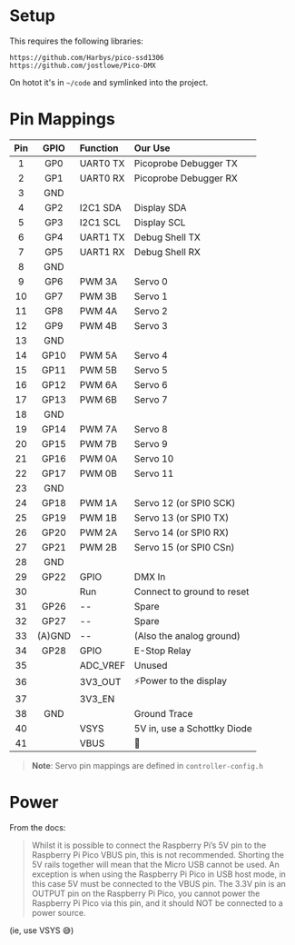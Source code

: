 
# Setup

This requires the following libraries:

```
https://github.com/Harbys/pico-ssd1306
https://github.com/jostlowe/Pico-DMX
```

On hotot it's in `~/code` and symlinked into the project.

# Pin Mappings

| Pin | GPIO | Function | Our Use |
| :-: | :--: | :------- | :------ |
| 1   | GP0  | UART0 TX | Picoprobe Debugger TX |
| 2   | GP1  | UART0 RX | Picoprobe Debugger RX |
| 3   | GND  |           |        |
| 4   | GP2  | I2C1 SDA | Display SDA |
| 5   | GP3  | I2C1 SCL | Display SCL |
| 6   | GP4  | UART1 TX | Debug Shell TX |
| 7   | GP5  | UART1 RX | Debug Shell RX |
| 8   | GND  |          |         |
| 9   | GP6  | PWM 3A   | Servo 0 |
| 10  | GP7  | PWM 3B   | Servo 1 |
| 11  | GP8  | PWM 4A   | Servo 2 |
| 12  | GP9  | PWM 4B   | Servo 3 |
| 13  | GND  |          |         |
| 14  | GP10 | PWM 5A   | Servo 4 |
| 15  | GP11 | PWM 5B   | Servo 5 |
| 16  | GP12 | PWM 6A   | Servo 6 |
| 17  | GP13 | PWM 6B   | Servo 7 |
| 18  | GND  |          |         |
| 19  | GP14 | PWM 7A   | Servo 8 |
| 20  | GP15 | PWM 7B   | Servo 9 |
| 21  | GP16 | PWM 0A   | Servo 10 |
| 22  | GP17 | PWM 0B   | Servo 11 |
| 23  | GND  |          |          |
| 24  | GP18 | PWM 1A   | Servo 12 (or SPI0 SCK) |
| 25  | GP19 | PWM 1B   | Servo 13 (or SPI0 TX)  |
| 26  | GP20 | PWM 2A   | Servo 14 (or SPI0 RX)  |
| 27  | GP21 | PWM 2B   | Servo 15 (or SPI0 CSn) |
| 28  | GND  |          |          |
| 29  | GP22 | GPIO     | DMX In   |
| 30  |      | Run      | Connect to ground to reset |
| 31  | GP26 | --       | Spare    |
| 32  | GP27 | --       | Spare    |
| 33  | (A)GND | --     | (Also the analog ground) |
| 34  | GP28 | GPIO     | E-Stop Relay |
| 35  |      | ADC_VREF | Unused   |
| 36  |      | 3V3_OUT  | ⚡️Power to the display |
| 37  |      | 3V3_EN   |          |
| 38  | GND  |          | Ground Trace |
| 40  |      | VSYS     | 5V in, use a Schottky Diode     |
| 41  |      | VBUS     | 🚌       |

> **Note**: Servo pin mappings are defined in `controller-config.h`


# Power

From the docs:

> Whilst it is possible to connect the Raspberry Pi’s 5V pin to the Raspberry Pi Pico VBUS pin, this is not 
> recommended. Shorting the 5V rails together will mean that the Micro USB cannot be used. An exception is 
> when using the Raspberry Pi Pico in USB host mode, in this case 5V must be connected to the VBUS pin.
> The 3.3V pin is an OUTPUT pin on the Raspberry Pi Pico, you cannot power the Raspberry Pi Pico via this
> pin, and it should NOT be connected to a power source.

(ie, use VSYS 😅)
